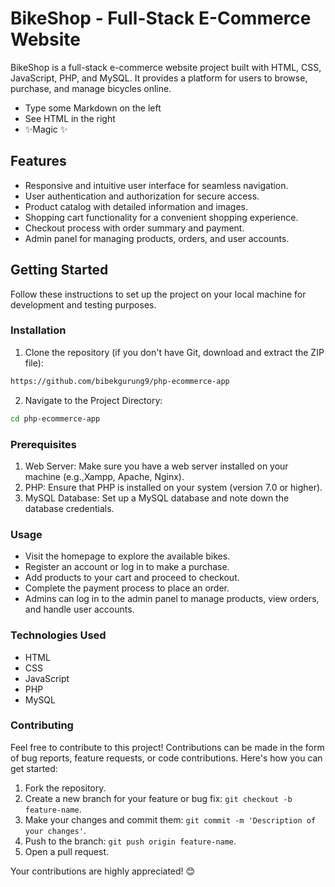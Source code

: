 # BikeShop - Full-Stack E-Commerce Website

BikeShop is a full-stack e-commerce website project built with HTML, CSS, JavaScript, PHP, and MySQL. It provides a platform for users to browse, purchase, and manage bicycles online.

- Type some Markdown on the left
- See HTML in the right
- ✨Magic ✨

## Features

- Responsive and intuitive user interface for seamless navigation.
- User authentication and authorization for secure access.
- Product catalog with detailed information and images.
- Shopping cart functionality for a convenient shopping experience.
- Checkout process with order summary and payment.
- Admin panel for managing products, orders, and user accounts.

## Getting Started
Follow these instructions to set up the project on your local machine for development and testing purposes.

### Installation
1. Clone the repository (if you don't have Git, download and extract the ZIP file):
 ```sh 
 https://github.com/bibekgurung9/php-ecommerce-app
 ```
2. Navigate to the Project Directory:
  ```sh 
cd php-ecommerce-app
 ```
### Prerequisites
1. Web Server: Make sure you have a web server installed on your machine (e.g.,Xampp, Apache, Nginx).
2. PHP: Ensure that PHP is installed on your system (version 7.0 or higher).
3. MySQL Database: Set up a MySQL database and note down the database credentials.

### Usage
- Visit the homepage to explore the available bikes.
- Register an account or log in to make a purchase.
- Add products to your cart and proceed to checkout.
- Complete the payment process to place an order.
- Admins can log in to the admin panel to manage products, view orders, and handle user accounts.

### Technologies Used
- HTML
- CSS
- JavaScript
- PHP
- MySQL

### Contributing
Feel free to contribute to this project! Contributions can be made in the form of bug reports, feature requests, or code contributions. Here's how you can get started:

1. Fork the repository.
2. Create a new branch for your feature or bug fix: `git checkout -b feature-name`.
3. Make your changes and commit them: `git commit -m 'Description of your changes'`.
4. Push to the branch: `git push origin feature-name`.
5. Open a pull request.

Your contributions are highly appreciated! 😊

 
